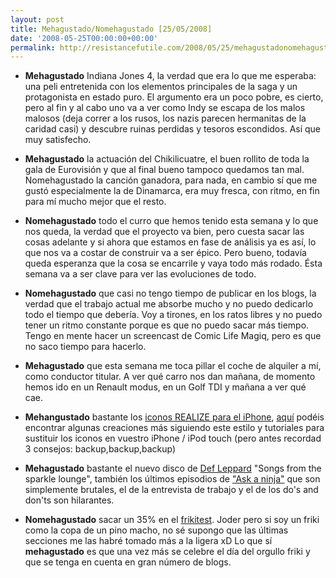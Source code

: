 ```yaml
---
layout: post
title: Mehagustado/Nomehagustado [25/05/2008]
date: '2008-05-25T00:00:00+00:00'
permalink: http://resistancefutile.com/2008/05/25/mehagustadonomehagustado-25052008/
---
```

- <strong>Mehagustado</strong> Indiana Jones 4, la verdad que era lo que me esperaba: una peli entretenida con los elementos principales de la saga y un protagonista en estado puro. El argumento era un poco pobre, es cierto, pero al fin y al cabo uno va a ver como Indy se escapa de los malos malosos (deja correr a los rusos, los nazis parecen hermanitas de la caridad casi) y descubre ruinas perdidas y tesoros escondidos. Así que muy satisfecho.

- <strong>Mehagustado</strong> la actuación del Chikilicuatre, el buen rollito de toda la gala de Eurovisión y que al final bueno tampoco quedamos tan mal. Nomehagustado la canción ganadora, para nada, en cambio sí que me gustó especialmente la de Dinamarca, era muy fresca, con ritmo, en fin para mí mucho mejor que el resto.

- <strong>Nomehagustado</strong> todo el curro que hemos tenido esta semana y lo que nos queda, la verdad que el proyecto va bien, pero cuesta sacar las cosas adelante y si ahora que estamos en fase de análisis ya es así, lo que nos va a costar de construir va a ser épico. Pero bueno, todavía queda esperanza que la cosa se encarrile y vaya todo más rodado. Ésta semana va a ser clave para ver las evoluciones de todo.

- <strong>Nomehagustado</strong> que casi no tengo tiempo de publicar en los blogs, la verdad que el trabajo actual me absorbe mucho y no puedo dedicarlo todo el tiempo que debería. Voy a tirones, en los ratos libres y no puedo tener un ritmo constante porque es que no puedo sacar más tiempo. Tengo en mente hacer un screencast de Comic Life Magiq, pero es que no saco tiempo para hacerlo.

- <strong>Mehagustado</strong> que esta semana me toca pillar el coche de alquiler a mí, como conductor titular. A ver qué carro nos dan mañana, de momento hemos ido en un Renault modus, en un Golf TDI y mañana a ver qué cae.

- <strong>Mehangustado</strong> bastante los <a href="http://macthemes2.net/forum/viewtopic.php?id=16782581">iconos REALIZE para el iPhone</a>, <a href="http://iphone.safe-host.co.uk/icons.php">aquí</a> podéis encontrar algunas creaciones más siguiendo este estilo y tutoriales para sustituir los iconos en vuestro iPhone / iPod touch (pero antes recordad 3 consejos: backup,backup,backup)

- <strong>Mehagustado</strong> bastante el nuevo disco de <a href="http://www.defleppard.com/discography/index.html">Def Leppard</a> "Songs from the sparkle lounge", también los últimos episodios de <a href="http://askaninja.com/episodes">"Ask a ninja"</a> que son simplemente brutales, el de la entrevista de trabajo y el de los do's and don'ts son hilarantes.

- <strong>Nomehagustado</strong> sacar un 35% en el <a href="http://www.frikitest.net/">frikitest</a>. Joder pero si soy un friki como la copa de un pino macho, no sé supongo que las últimas secciones me las habré tomado más a la ligera xD Lo que sí <strong>mehagustado</strong> es que una vez más se celebre el día del orgullo friki y que se tenga en cuenta en gran número de blogs.
